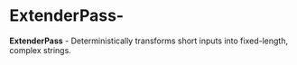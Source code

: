 # ExtenderPass-
**ExtenderPass** - Deterministically transforms short inputs into fixed-length, complex strings.
